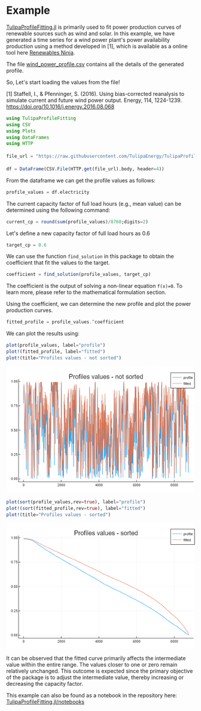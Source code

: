 # Example

[TulipaProfileFitting.jl](https://github.com/TulipaEnergy/TulipaProfileFitting.jl) is primarily used to fit power production curves of renewable sources such as wind and solar. In this example, we have generated a time series for a wind power plant's power availability production using a method developed in [1], which is available as a online tool here [Renewables Ninja](https://www.renewables.ninja/).

The file [wind\_power\_profile.csv](./files/wind_power_profile.csv) contains all the details of the generated profile.

So, Let's start loading the values from the file!

[1] Staffell, I., & Pfenninger, S. (2016). Using bias-corrected reanalysis to simulate current and future wind power output. Energy, 114, 1224-1239. <https://doi.org/10.1016/j.energy.2016.08.068>

```julia
using TulipaProfileFitting
using CSV
using Plots
using DataFrames
using HTTP

file_url = "https://raw.githubusercontent.com/TulipaEnergy/TulipaProfileFitting.jl/main/docs/src/files/wind_power_profile.csv"

df = DataFrame(CSV.File(HTTP.get(file_url).body, header=4))
```

From the dataframe we can get the profile values as follows:

```julia
profile_values = df.electricity
```

The current capacity factor of full load hours (e.g., mean value) can be determined using the following command:

```julia
current_cp = round(sum(profile_values)/8760;digits=2)
```

Let's define a new capacity factor of full load hours as 0.6

```julia
target_cp = 0.6
```

We can use the function `find_solution` in this package to obtain the coefficient that fit the values to the target.

```julia
coefficient = find_solution(profile_values, target_cp)
```

The coefficient is the output of solving a non-linear equation ``f(x)=0``. To learn more, please refer to the mathematical formulation section.

Using the coefficient, we can determine the new profile and plot the power production curves.

```julia
fitted_profile = profile_values.^coefficient
```

We can plot the results using:

```julia
plot(profile_values, label="profile")
plot!(fitted_profile, label="fitted")
plot!(title="Profiles values - not sorted")
```

![Hourly results](./figs/ex-hourly.png)

```julia
plot(sort(profile_values,rev=true), label="profile")
plot!(sort(fitted_profile,rev=true), label="fitted")
plot!(title="Profiles values - sorted")
```

![Sorted results](./figs/ex-sorted.png)

It can be observed that the fitted curve primarily affects the intermediate value within the entire range. The values closer to one or zero remain relatively unchanged. This outcome is expected since the primary objective of the package is to adjust the intermediate value, thereby increasing or decreasing the capacity factor.

This example can also be found as a notebook in the repository here: [TulipaProfileFitting.jl/notebooks](https://github.com/TulipaEnergy/TulipaProfileFitting.jl/tree/main/notebooks)
